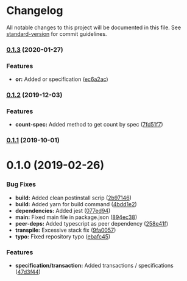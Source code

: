 # Changelog

All notable changes to this project will be documented in this file. See [standard-version](https://github.com/conventional-changelog/standard-version) for commit guidelines.

### [0.1.3](https://github.com/noahadvisors/typeorm-utils/compare/v0.1.2...v0.1.3) (2020-01-27)


### Features

* **or:** Added or specification ([ec6a2ac](https://github.com/noahadvisors/typeorm-utils/commit/ec6a2acc31e045e3e1966a83c71a4b0558c74a6d))

### [0.1.2](https://github.com/noahadvisors/typeorm-utils/compare/v0.1.1...v0.1.2) (2019-12-03)


### Features

* **count-spec:** Added method to get count by spec ([7fd51f7](https://github.com/noahadvisors/typeorm-utils/commit/7fd51f7))

### [0.1.1](https://github.com/noahadvisors/typeorm-utils/compare/v0.1.0...v0.1.1) (2019-10-01)

# 0.1.0 (2019-02-26)


### Bug Fixes

* **build:** Added clean postinstall scrip ([2b97146](https://github.com/noahadvisors/typeorm-utils/commit/2b97146))
* **build:** Added yarn for build command ([4bdd1e2](https://github.com/noahadvisors/typeorm-utils/commit/4bdd1e2))
* **dependencies:** Added jest ([077ed94](https://github.com/noahadvisors/typeorm-utils/commit/077ed94))
* **main:** Fixed main file in package.json ([894ec38](https://github.com/noahadvisors/typeorm-utils/commit/894ec38))
* **peer-deps:** Added typescript as peer dependency ([258e41f](https://github.com/noahadvisors/typeorm-utils/commit/258e41f))
* **transpile:** Excessive stack fix ([9fa0057](https://github.com/noahadvisors/typeorm-utils/commit/9fa0057))
* **typo:** Fixed repository typo ([ebafc45](https://github.com/noahadvisors/typeorm-utils/commit/ebafc45))


### Features

* **specification/transaction:** Added transactions / specifications ([47d3f44](https://github.com/noahadvisors/typeorm-utils/commit/47d3f44))
